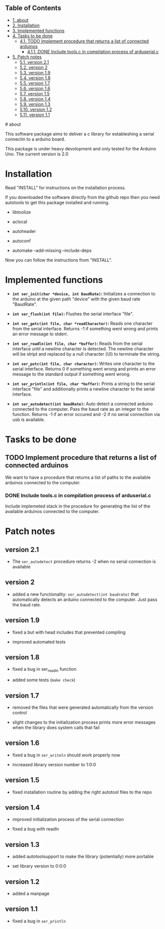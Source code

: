 <div id="table-of-contents">
<h2>Table of Contents</h2>
<div id="text-table-of-contents">
<ul>
<li><a href="#sec-1">1. about</a></li>
<li><a href="#sec-2">2. Installation</a></li>
<li><a href="#sec-3">3. Implemented functions</a></li>
<li><a href="#sec-4">4. Tasks to be done</a>
<ul>
<li><a href="#sec-4-1">4.1. <span class="todo TODO">TODO</span> Implement procedure that returns a list of connected arduinos</a>
<ul>
<li><a href="#sec-4-1-1">4.1.1. <span class="done DONE">DONE</span> Include tools.c in compilation process of arduserial.c</a></li>
</ul>
</li>
</ul>
</li>
<li><a href="#sec-5">5. Patch notes</a>
<ul>
<li><a href="#sec-5-1">5.1. version 2.1</a></li>
<li><a href="#sec-5-2">5.2. version 2</a></li>
<li><a href="#sec-5-3">5.3. version 1.9</a></li>
<li><a href="#sec-5-4">5.4. version 1.8</a></li>
<li><a href="#sec-5-5">5.5. version 1.7</a></li>
<li><a href="#sec-5-6">5.6. version 1.6</a></li>
<li><a href="#sec-5-7">5.7. version 1.5</a></li>
<li><a href="#sec-5-8">5.8. version 1.4</a></li>
<li><a href="#sec-5-9">5.9. version 1.3</a></li>
<li><a href="#sec-5-10">5.10. version 1.2</a></li>
<li><a href="#sec-5-11">5.11. version 1.1</a></li>
</ul>
</li>
</ul>
</div>
</div>
# about

This software package aims to deliver a c library for estableshing a
serial connectin to a arduino board.

This package is under heavy devolopment and only tested for the
Arduino Uno.  The current version is 2.0

# Installation

Read "INSTALL" for instructions on the installation process.

If you downloaded the software directly from the github repo then you
need autotools to get this package installed and running.

-   libtoolize

-   aclocal

-   autoheader

-   autoconf

-   automake &#x2013;add-missing &#x2013;include-deps

Now you can follow the instructions from "INSTALL".

# Implemented functions

-   **`int ser_init(char *device, int BaudRate)`:** Initializes a
    connection to the arduino at the given path "device" with the
    given baud rate "BaudRate".

-   **`int ser_flush(int file)`:** Flushes the serial interface "file".

-   **`int ser_getc(int file, char *readCharacter)`:** Reads one character
    from the serial interface.  Returns -1 if something went wrong
    and prints an error message to stderr.

-   **`int ser_readln(int file, char *buffer)`:** Reads from the serial
    interface until a newline character is detected.  The newline
    character will be stript and replaced by a null character (\\0)
    to terminate the string.

-   **`int ser_putc(int file, char character)`:** Writes one character to
    the serial interface. Returns 0 if something went wrong and
    prints an error message to the standard output if something
    went wrong.

-   **`int ser_println(int file, char *buffer)`:** Prints a string to the
    serial interface "file" and additionally prints a newline
    character to the serial interface.

-   **`int ser_autodetect(int baudRate)`:** Auto detect a connected
    arduino connected to the computer.  Pass the baud rate as an
    integer to the function.  Returns -1 if an error occured and -2
    if no serial connection via usb is available.

# Tasks to be done

## TODO Implement procedure that returns a list of connected arduinos

We want to have a procedure that returns a list of paths to the
available arduinos connected to the computer.

### DONE Include tools.c in compilation process of arduserial.c

Include implemeted stack in the procedure for generating the list
of the available arduinos connected to the computer.

# Patch notes

## version 2.1

-   The `ser_autodetect` procedure returns -2 when no serial connection
    is available

## version 2

-   added a new functionality: `ser_autodetect(int baudrate)` that
    automatically detects an arduino connected to the computer.  Just
    pass the baud rate.

## version 1.9

-   fixed a but with head includes that prevented compiling

-   improved automated tests

## version 1.8

-   fixed a bug in ser<sub>readln</sub> function

-   added some tests (`make check`)

## version 1.7

-   removed the files that were generated automatically from the
    version control

-   slight changes to the initialization process prints more error
    messages when the library does system calls that fail

## version 1.6

-   fixed a bug in `ser_writeln` should work properly now

-   increased library version number to 1:0:0

## version 1.5

-   fixed installation routine by adding the right autotool files to
    the repo

## version 1.4

-   improved initialization process of the serial connection

-   fixed a bug with readln

## version 1.3

-   added autotoolsupport to make the library (potentially) more
    portable

-   set library version to 0:0:0

## version 1.2

-   added a manpage

## version 1.1

-   fixed a bug in `ser_println`
